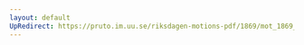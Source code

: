 ```yaml
---
layout: default
UpRedirect: https://pruto.im.uu.se/riksdagen-motions-pdf/1869/mot_1869__ak__96/mot_1869__ak__96-001.pdf
---
```

